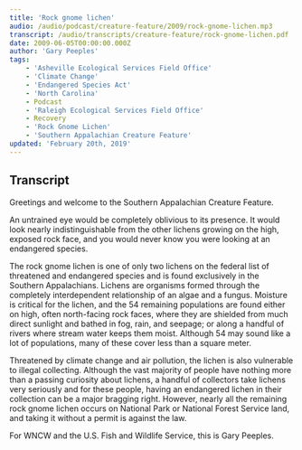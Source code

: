 ```yaml
---
title: 'Rock gnome lichen'
audio: /audio/podcast/creature-feature/2009/rock-gnome-lichen.mp3
transcript: /audio/transcripts/creature-feature/rock-gnome-lichen.pdf
date: 2009-06-05T00:00:00.000Z
author: 'Gary Peeples'
tags:
    - 'Asheville Ecological Services Field Office'
    - 'Climate Change'
    - 'Endangered Species Act'
    - 'North Carolina'
    - Podcast
    - 'Raleigh Ecological Services Field Office'
    - Recovery
    - 'Rock Gnome Lichen'
    - 'Southern Appalachian Creature Feature'
updated: 'February 20th, 2019'
---
```


## Transcript

Greetings and welcome to the Southern Appalachian Creature Feature.

An untrained eye would be completely oblivious to its presence. It would look nearly indistinguishable from the other lichens growing on the high, exposed rock face, and you would never know you were looking at an endangered species.

The rock gnome lichen is one of only two lichens on the federal list of threatened and endangered species and is found exclusively in the Southern Appalachians. Lichens are organisms formed through the completely interdependent relationship of an algae and a fungus. Moisture is critical for the lichen, and the 54 remaining populations are found either on high, often north-facing rock faces, where they are shielded from much direct sunlight and bathed in fog, rain, and seepage; or along a handful of rivers where stream water keeps them moist. Although 54 may sound like a lot of populations, many of these cover less than a square meter.

Threatened by climate change and air pollution, the lichen is also vulnerable to illegal collecting. Although the vast majority of people have nothing more than a passing curiosity about lichens, a handful of collectors take lichens very seriously and for these people, having an endangered lichen in their collection can be a major bragging right. However, nearly all the remaining rock gnome lichen occurs on National Park or National Forest Service land, and taking it without a permit is against the law.

For WNCW and the U.S. Fish and Wildlife Service, this is Gary Peeples.